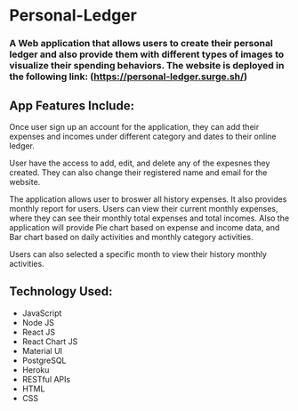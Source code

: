 # Personal-Ledger


### A Web application that allows users to create their personal ledger and also provide them with different types of images to visualize their spending behaviors. The website is deployed in the following link: (https://personal-ledger.surge.sh/)

## App Features Include:

Once user sign up an account for the application, they can add their expenses and incomes under different category and dates to their online ledger. 

User have the access to add, edit, and delete any of the expesnes they created. They can also change their registered name and email for the website.

The application allows user to broswer all history expenses. It also provides monthly report for users. Users can view their current monthly expenses, where they can see their monthly total expenses and total incomes. Also the application will provide Pie chart based on expense and income data, and Bar chart based on daily activities and monthly category activities.

Users can also selected a specific month to view their history monthly activities.

## Technology Used:
* JavaScript 
* Node JS
* React JS
* React Chart JS
* Material UI
* PostgreSQL
* Heroku
* RESTful APIs
* HTML
* CSS

